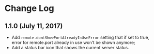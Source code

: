  # Change Log

 ## 1.1.0 (July 11, 2017)
 - Add `remote.dontShowPortAlreadyInUseError` setting that if set to true, error for remote.port already in use won't be shown anymore;
 - Add a status bar icon that shows the current server status.